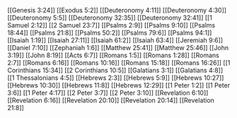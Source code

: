 [[Genesis 3:24]]
[[Exodus 5:2]]
[[Deuteronomy 4:11]]
[[Deuteronomy 4:30]]
[[Deuteronomy 5:5]]
[[Deuteronomy 32:35]]
[[Deuteronomy 32:41]]
[[1 Samuel 2:12]]
[[2 Samuel 23:7]]
[[Psalms 2:9]]
[[Psalms 9:10]]
[[Psalms 18:44]]
[[Psalms 21:8]]
[[Psalms 50:2]]
[[Psalms 79:6]]
[[Psalms 94:1]]
[[Isaiah 1:19]]
[[Isaiah 27:11]]
[[Isaiah 61:2]]
[[Isaiah 63:4]]
[[Jeremiah 9:6]]
[[Daniel 7:10]]
[[Zephaniah 1:6]]
[[Matthew 25:41]]
[[Matthew 25:46]]
[[John 3:19]]
[[John 8:19]]
[[Acts 6:7]]
[[Romans 1:5]]
[[Romans 1:28]]
[[Romans 2:7]]
[[Romans 6:16]]
[[Romans 10:16]]
[[Romans 15:18]]
[[Romans 16:26]]
[[1 Corinthians 15:34]]
[[2 Corinthians 10:5]]
[[Galatians 3:1]]
[[Galatians 4:8]]
[[1 Thessalonians 4:5]]
[[Hebrews 2:3]]
[[Hebrews 5:9]]
[[Hebrews 10:27]]
[[Hebrews 10:30]]
[[Hebrews 11:8]]
[[Hebrews 12:29]]
[[1 Peter 1:2]]
[[1 Peter 3:6]]
[[1 Peter 4:17]]
[[2 Peter 3:7]]
[[2 Peter 3:10]]
[[Revelation 6:10]]
[[Revelation 6:16]]
[[Revelation 20:10]]
[[Revelation 20:14]]
[[Revelation 21:8]]

